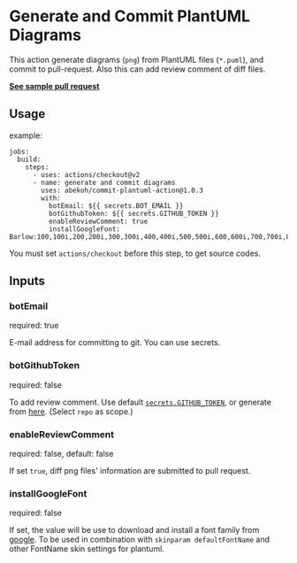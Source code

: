 # Generate and Commit PlantUML Diagrams

This action generate diagrams (`png`) from PlantUML files (`*.puml`), and commit to pull-request. Also this can add review comment of diff files.

**[See sample pull request](https://github.com/abekoh/commit-plantuml-action/pull/33)**

## Usage

example:
```
jobs:
  build:
    steps:
      - uses: actions/checkout@v2
      - name: generate and commit diagrams
        uses: abekoh/commit-plantuml-action@1.0.3
        with:
          botEmail: ${{ secrets.BOT_EMAIL }}
          botGithubToken: ${{ secrets.GITHUB_TOKEN }}
          enableReviewComment: true
          installGoogleFont: Barlow:100,100i,200,200i,300,300i,400,400i,500,500i,600,600i,700,700i,800,800i,900,900i
```

You must set `actions/checkout` before this step, to get source codes.

## Inputs

### botEmail

required: true

E-mail address for committing to git. You can use secrets.

### botGithubToken

required: false

To add review comment. Use default [`secrets.GITHUB_TOKEN`](https://docs.github.com/en/actions/security-guides/automatic-token-authentication#permissions-for-the-github_token), or generate from [here](https://github.com/settings/tokens/new). (Select `repo` as scope.)

### enableReviewComment

required: false, default: false

If set `true`, diff png files' information are submitted to pull request.

### installGoogleFont

required: false

If set, the value will be use to download and install a font family from
[google](https://fonts.google.com/). To be used in combination with `skinparam
defaultFontName` and other FontName skin settings for plantuml.
